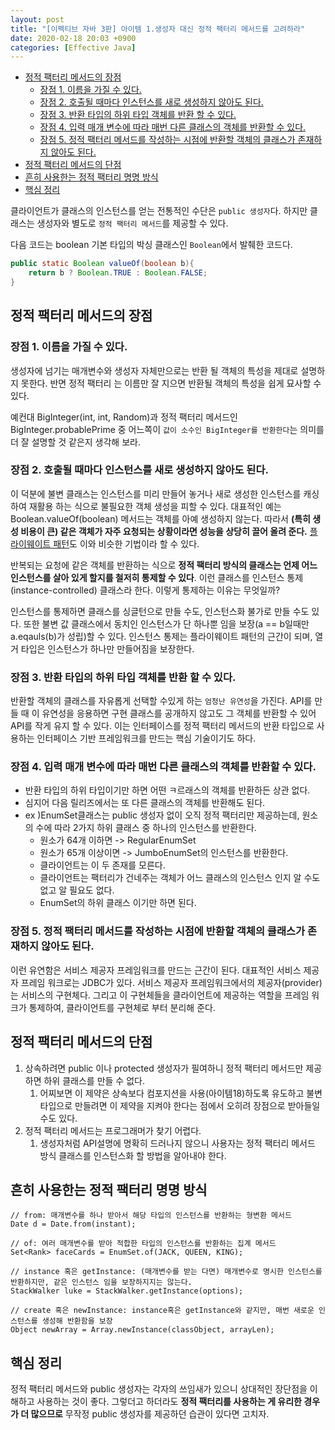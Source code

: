 ```yaml
---
layout: post
title: "[이펙티브 자바 3판] 아이템 1.생성자 대신 정적 팩터리 메서드를 고려하라"
date: 2020-02-18 20:03 +0900
categories: [Effective Java]
---
```

<!-- TOC -->

- [정적 팩터리 메서드의 장점](#정적-팩터리-메서드의-장점)
    - [장점 1. 이름을 가질 수 있다.](#장점-1-이름을-가질-수-있다)
    - [장점 2. 호출될 때마다 인스턴스를 새로 생성하지 않아도 된다.](#장점-2-호출될-때마다-인스턴스를-새로-생성하지-않아도-된다)
    - [장점 3. 반환 타입의 하위 타입 객체를 반환 할 수 있다.](#장점-3-반환-타입의-하위-타입-객체를-반환-할-수-있다)
    - [장점 4. 입력 매개 변수에 따라 매번 다른 클래스의 객체를 반환할 수 있다.](#장점-4-입력-매개-변수에-따라-매번-다른-클래스의-객체를-반환할-수-있다)
    - [장점 5. 정적 팩터리 메서드를 작성하는 시점에 반환할 객체의 클래스가 존재하지 않아도 된다.](#장점-5-정적-팩터리-메서드를-작성하는-시점에-반환할-객체의-클래스가-존재하지-않아도-된다)
- [정적 팩터리 메서드의 단점](#정적-팩터리-메서드의-단점)
- [흔히 사용한는 정적 팩터리 명명 방식](#흔히-사용한는-정적-팩터리-명명-방식)
- [핵심 정리](#핵심-정리)

<!-- /TOC -->

<!-- # 아이템 1.생성자 대신 정적 팩터리 메서드를 고려하라 -->
클라이언트가 클래스의 인스턴스를 얻는 전통적인 수단은 `public 생성자`다.
하지만 클래스는 생성자와 별도로 `정적 팩터리 메서드`를 제공할 수 있다.

다음 코드는 boolean 기본 타입의 박싱 클래스인 `Boolean`에서 발췌한 코드다. 
```java
public static Boolean valueOf(boolean b){
    return b ? Boolean.TRUE : Boolean.FALSE;
}
```

## 정적 팩터리 메서드의 장점

### 장점 1. 이름을 가질 수 있다. 
생성자에 넘기는 매개변수와 생성자 자체만으로는 반환 될 객체의 특성을 제대로 설명하지 못한다. 반면 정적 팩터리 는 이름만 잘 지으면 반환될 객체의 특성을 쉽게 묘사할 수 있다. 

예컨대 BigInteger(int, int, Random)과 정적 팩터리 메서드인 BigInteger.probablePrime 중 어느쪽이 `값이 소수인 BigInteger를 반환한다`는 의미를 더 잘 설명할 것 같은지 생각해 보라.

### 장점 2. 호출될 때마다 인스턴스를 새로 생성하지 않아도 된다.
이 덕분에 불변 클래스는 인스턴스를 미리 만들어 놓거나 새로 생성한 인스턴스를 캐싱하여 재활용 하는 식으로 불필요한 객체 생성을 피할 수 있다. 대표적인 예는 Boolean.valueOf(boolean) 메서드는 객체를 아예 생성하지 않는다. 따라서 **(특히 생성 비용이 큰) 같은 객체가 자주 요청되는 상황이라면 성능을 상당히 끌어 올려 준다.** [플라이웨이트 패턴](https://ko.wikipedia.org/wiki/%ED%94%8C%EB%9D%BC%EC%9D%B4%EC%9B%A8%EC%9D%B4%ED%8A%B8_%ED%8C%A8%ED%84%B4)도 이와 비슷한 기법이라 할 수 있다.


반복되는 요청에 같은 객체를 반환하는 식으로 **정적 팩터리 방식의 클래스는 언제 어느 인스턴스를 살아 있게 할지를 철저히 통제할 수 있다**. 이런 클래스를 인스턴스 통제(instance-controlled) 클래스라 한다. 이렇게 통제하는 이유는 무엇일까?

인스턴스를 통제하면 클래스를 싱글턴으로 만들 수도, 인스턴스화 불가로 만들 수도 있다. 또한 불변 값 클래스에서 동치인 인스턴스가 단 하나뿐 임을 보장(a == b일때만 a.eqauls(b)가 성립)할 수 있다. 인스턴스 통제는 플라이웨이트 패턴의 근간이 되며, 열거 타입은 인스턴스가 하나만 만들어짐을 보장한다. 

### 장점 3. 반환 타입의 하위 타입 객체를 반환 할 수 있다.
반환할 객체의 클래스를 자유롭게 선택할 수있게 하는 `엄청난 유연성`을 가진다. API를 만들 때 이 유연성을 응용하면 구현 클래스를 공개하지 않고도 그 객체를 반환할 수 있어 API를 작게 유지 할 수 있다. 이는 인터페이스를 정적 팩터리 메서드의 반환 타입으로 사용하는 인터페이스 기반 프레임워크를 만드는 핵심 기술이기도 하다.

### 장점 4. 입력 매개 변수에 따라 매번 다른 클래스의 객체를 반환할 수 있다. 
- 반환 타입의 하위 타입이기만 하면 어떤 ㅋ르래스의 객체를 반환하든 상관 없다.
- 심지어 다음 릴리즈에서는 또 다른 클래스의 객체를 반환해도 된다. 
- ex )EnumSet클래스는 public 생성자 없이 오직 정적 팩터리만 제공하는데, 원소의 수에 따라 2가지 하위 클래스 중 하나의 인스턴스를 반환한다.
  - 원소가 64개 이하면 -> RegularEnumSet
  - 원소가 65개 이상이면 -> JumboEnumSet의 인스턴스를 반환한다.
  - 클라이언트는 이 두 존재를 모른다.
  - 클라이언트는 팩터리가 건네주는 객체가 어느 클래스의 인스턴스 인지 알 수도 없고 알 필요도 없다. 
  - EnumSet의 하위 클래스 이기만 하면 된다.

### 장점 5. 정적 팩터리 메서드를 작성하는 시점에 반환할 객체의 클래스가 존재하지 않아도 된다. 
이런 유연함은 서비스 제공자 프레임워크를 만드는 근간이 된다. 대표적인 서비스 제공자 프레임 워크로는 JDBC가 있다. 서비스 제공자 프레임워크에서의 제공자(provider)는 서비스의 구현체다. 그리고 이 구현체들을 클라이언트에 제공하는 역할을 프레임 워크가 통제하여, 클라이언트를 구현체로 부터 분리해 준다. 


## 정적 팩터리 메서드의 단점 
1. 상속하려면 public 이나 protected 생성자가 필여하니 정적 팩터리 메서드만 제공하면 하위 클래스를 만들 수 없다.
   1. 어찌보면 이 제약은 상속보다 컴포지션을 사용(아이템18)하도록 유도하고 불변 타입으로 만들려면 이 제약을 지켜야 한다는 점에서 오히려 장점으로 받아들일 수도 있다.
2. 정적 팩터리 메서드는 프로그래머가 찾기 어렵다. 
   1. 생성자처럼 API설명에 명확히 드러나지 않으니 사용자는 정적 팩터리 메서드 방식 클래스를 인스턴스화 할 방법을 알아내야 한다.


## 흔히 사용한는 정적 팩터리 명명 방식 
```
// from: 매개변수를 하나 받아서 해당 타입의 인스턴스를 반환하는 형변환 메서드
Date d = Date.from(instant);

// of: 여러 매개변수를 받아 적합한 타입의 인스턴스를 반환하는 집계 메서드
Set<Rank> faceCards = EnumSet.of(JACK, QUEEN, KING);

// instance 혹은 getInstance: (매개변수를 받는 다면) 매개변수로 명시한 인스턴스를 반환하지만, 같은 인스턴스 임을 보장하지지는 않는다. 
StackWalker luke = StackWalker.getInstance(options);

// create 혹은 newInstance: instance혹은 getInstance와 같지만, 매번 새로운 인스턴스를 생성해 반환함을 보장
Object newArray = Array.newInstance(classObject, arrayLen);
```

## 핵심 정리 
정적 팩터리 메서드와 public 생성자는 각자의 쓰임새가 있으니 상대적인 장단점을 이해하고 사용하는 것이 좋다. 그렇더고 하더라도 **정적 팩터리를 사용하는 게 유리한 경우가 더 많으므로** 무작정 public 생성자를 제공하던 습관이 있다면 고치자.